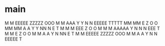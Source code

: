 # main
M   M EEEEE ZZZZZ  OOO       M   M  AAA  Y   Y N   N EEEEE TTTTT
MM MM E        Z  O   O      MM MM A   A  Y Y  NN  N E       T
M M M EEE     Z   O   O      M M M AAAAA   Y   N N N EEE     T
M   M E      Z    O   O      M   M A   A   Y   N  NN E       T
M   M EEEEE ZZZZZ  OOO       M   M A   A   Y   N   N EEEEE   T
